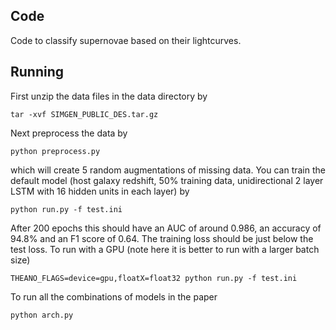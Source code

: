 ## Code

Code to classify supernovae based on their lightcurves. 

## Running

First unzip the data files in the data directory by
```
tar -xvf SIMGEN_PUBLIC_DES.tar.gz
```
Next preprocess the data by 

```
python preprocess.py
```

which will create 5 random augmentations of missing data. You can train the default model (host galaxy redshift, 50% training data, unidirectional 2 layer LSTM with 16 hidden units in each layer) by

```
python run.py -f test.ini
```

After 200 epochs this should have an AUC of around 0.986, an accuracy of 94.8% and an F1 score of 0.64. The training loss should be just below the test loss. To run with a GPU (note here it is better to run with a larger batch size)

```
THEANO_FLAGS=device=gpu,floatX=float32 python run.py -f test.ini
```

To run all the combinations of models in the paper

```
python arch.py
```
